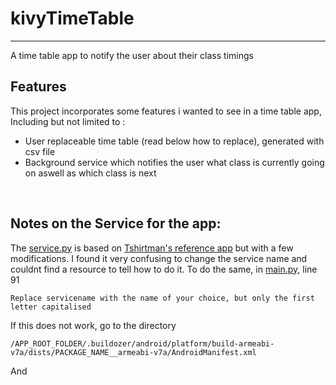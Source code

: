# kivyTimeTable
<hr>
A time table app to notify the user about their class timings 
<br>


## Features
This project incorporates some features i wanted to see in a time table app, Including but not limited to :
- User replaceable time table (read below how to replace), generated with csv file
- Background service which notifies the user what class is currently going on aswell as which class is next

<br>

## Notes on the Service for the app:
The [service.py](https://github.com/nandanhere/kivyTimeTable/blob/main/service.py) is based on [Tshirtman's reference app]() but with a few modifications.
I found it very confusing to change the service name and couldnt find a resource to tell how to do it. To do the same, in [main.py](), line 91

    Replace servicename with the name of your choice, but only the first letter capitalised 

If this does not work, go to the directory 

    /APP_ROOT_FOLDER/.buildozer/android/platform/build-armeabi-v7a/dists/PACKAGE_NAME__armeabi-v7a/AndroidManifest.xml
  

And 